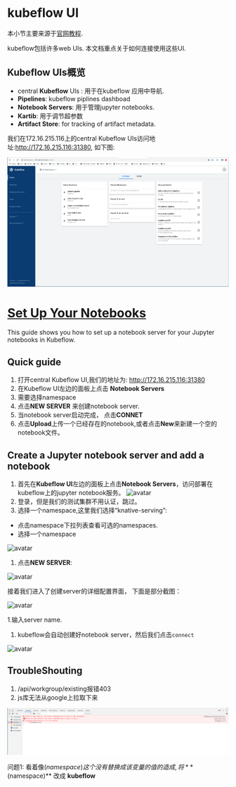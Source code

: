 # kubeflow UI
本小节主要来源于[官网教程](https://www.kubeflow.org/docs/other-guides/accessing-uis/). 

kubeflow包括许多web UIs. 本文档重点关于如何连接使用这些UI.


## Kubeflow UIs概览

* central **Kubeflow** UIs : 用于在kubeflow 应用中导航.
* **Pipelines**: kubeflow piplines dashboad
* **Notebook Servers**: 用于管理jupyter notebooks.
* **Kartib**: 用于调节超参数
* **Artifact Store**: for tracking of artifact metadata.

我们在172.16.215.116上的central Kubeflow UIs访问地址:http://172.16.215.116:31380, 如下图:

![avatar](./images/kubeflow_central_dashboard.png)

# [Set Up Your Notebooks](https://www.kubeflow.org/docs/notebooks/setup/)

This guide shows you how to set up a notebook server for your Jupyter notebooks in Kubeflow.

## Quick guide

1. 打开central Kubeflow UI,我们的地址为: http://172.16.215.116:31380
1. 在Kubeflow UI左边的面板上点击 **Notebook Servers**
1. 需要选择namespace
1. 点击**NEW SERVER** 来创建notebook server.
1. 当notebook server启动完成， 点击**CONNET**
1. 点击**Upload**上传一个已经存在的notebook,或者点击**New**来新建一个空的notebook文件。

## Create a Jupyter notebook server and add a notebook
1. 首先在**Kubeflow UI**左边的面板上点击**Notebook Servers**，访问部署在kubeflow上的jupyter notebook服务。
![avatar](https://www.kubeflow.org/docs/images/jupyterlink.png)
1. 登录，但是我们的测试集群不用认证，跳过。
1. 选择一个namespace,这里我们选择“knative-serving”:
  * 点击namespace下拉列表查看可选的namespaces.
  * 选择一个namespace

![avatar](https://www.kubeflow.org/docs/images/notebooks-namespace.png)
1. 点击**NEW SERVER**:

  ![avatar](https://www.kubeflow.org/docs/images/add-notebook-server.png)
  
  接着我们进入了创建server的详细配置界面， 下面是部分截图：
  
  ![avatar](https://www.kubeflow.org/docs/images/new-notebook-server.png)
  
 1.输入server name.
 
 1. kubeflow会自动创建好notebook server，然后我们点击`connect`
 
 ![avatar](./images/kubeflow_nynotebook_server.PNG)
  



## TroubleShouting
1. /api/workgroup/existing报错403
1. js库无法从google上拉取下来

![avatar](./images/workgroup_jquery.png)

问题1: 看着像$(namespace)这个没有替换成该变量的值的造成,将 **$(namespace)** 改成 **kubeflow**

